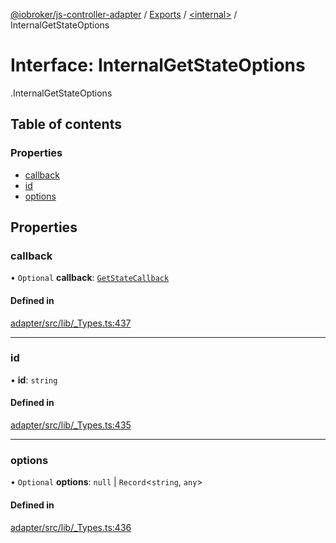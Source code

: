 [@iobroker/js-controller-adapter](../README.md) / [Exports](../modules.md) / [<internal\>](../modules/internal_.md) / InternalGetStateOptions

# Interface: InternalGetStateOptions

[<internal>](../modules/internal_.md).InternalGetStateOptions

## Table of contents

### Properties

- [callback](internal_.InternalGetStateOptions.md#callback)
- [id](internal_.InternalGetStateOptions.md#id)
- [options](internal_.InternalGetStateOptions.md#options)

## Properties

### callback

• `Optional` **callback**: [`GetStateCallback`](../modules/internal_.md#getstatecallback)

#### Defined in

[adapter/src/lib/_Types.ts:437](https://github.com/ioBroker/ioBroker.js-controller/blob/9e3b8273/packages/adapter/src/lib/_Types.ts#L437)

___

### id

• **id**: `string`

#### Defined in

[adapter/src/lib/_Types.ts:435](https://github.com/ioBroker/ioBroker.js-controller/blob/9e3b8273/packages/adapter/src/lib/_Types.ts#L435)

___

### options

• `Optional` **options**: ``null`` \| `Record`<`string`, `any`\>

#### Defined in

[adapter/src/lib/_Types.ts:436](https://github.com/ioBroker/ioBroker.js-controller/blob/9e3b8273/packages/adapter/src/lib/_Types.ts#L436)
